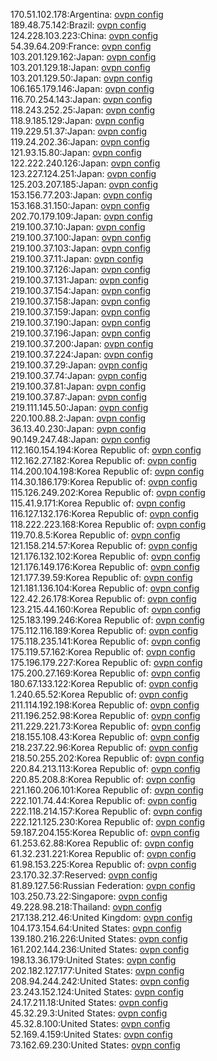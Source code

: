 170.51.102.178:Argentina: [ovpn config](vpn/170_51_102_178.ovpn)  
189.48.75.142:Brazil: [ovpn config](vpn/189_48_75_142.ovpn)  
124.228.103.223:China: [ovpn config](vpn/124_228_103_223.ovpn)  
54.39.64.209:France: [ovpn config](vpn/54_39_64_209.ovpn)  
103.201.129.162:Japan: [ovpn config](vpn/103_201_129_162.ovpn)  
103.201.129.18:Japan: [ovpn config](vpn/103_201_129_18.ovpn)  
103.201.129.50:Japan: [ovpn config](vpn/103_201_129_50.ovpn)  
106.165.179.146:Japan: [ovpn config](vpn/106_165_179_146.ovpn)  
116.70.254.143:Japan: [ovpn config](vpn/116_70_254_143.ovpn)  
118.243.252.25:Japan: [ovpn config](vpn/118_243_252_25.ovpn)  
118.9.185.129:Japan: [ovpn config](vpn/118_9_185_129.ovpn)  
119.229.51.37:Japan: [ovpn config](vpn/119_229_51_37.ovpn)  
119.24.202.36:Japan: [ovpn config](vpn/119_24_202_36.ovpn)  
121.93.15.80:Japan: [ovpn config](vpn/121_93_15_80.ovpn)  
122.222.240.126:Japan: [ovpn config](vpn/122_222_240_126.ovpn)  
123.227.124.251:Japan: [ovpn config](vpn/123_227_124_251.ovpn)  
125.203.207.185:Japan: [ovpn config](vpn/125_203_207_185.ovpn)  
153.156.77.203:Japan: [ovpn config](vpn/153_156_77_203.ovpn)  
153.168.31.150:Japan: [ovpn config](vpn/153_168_31_150.ovpn)  
202.70.179.109:Japan: [ovpn config](vpn/202_70_179_109.ovpn)  
219.100.37.10:Japan: [ovpn config](vpn/219_100_37_10.ovpn)  
219.100.37.100:Japan: [ovpn config](vpn/219_100_37_100.ovpn)  
219.100.37.103:Japan: [ovpn config](vpn/219_100_37_103.ovpn)  
219.100.37.11:Japan: [ovpn config](vpn/219_100_37_11.ovpn)  
219.100.37.126:Japan: [ovpn config](vpn/219_100_37_126.ovpn)  
219.100.37.131:Japan: [ovpn config](vpn/219_100_37_131.ovpn)  
219.100.37.154:Japan: [ovpn config](vpn/219_100_37_154.ovpn)  
219.100.37.158:Japan: [ovpn config](vpn/219_100_37_158.ovpn)  
219.100.37.159:Japan: [ovpn config](vpn/219_100_37_159.ovpn)  
219.100.37.190:Japan: [ovpn config](vpn/219_100_37_190.ovpn)  
219.100.37.196:Japan: [ovpn config](vpn/219_100_37_196.ovpn)  
219.100.37.200:Japan: [ovpn config](vpn/219_100_37_200.ovpn)  
219.100.37.224:Japan: [ovpn config](vpn/219_100_37_224.ovpn)  
219.100.37.29:Japan: [ovpn config](vpn/219_100_37_29.ovpn)  
219.100.37.74:Japan: [ovpn config](vpn/219_100_37_74.ovpn)  
219.100.37.81:Japan: [ovpn config](vpn/219_100_37_81.ovpn)  
219.100.37.87:Japan: [ovpn config](vpn/219_100_37_87.ovpn)  
219.111.145.50:Japan: [ovpn config](vpn/219_111_145_50.ovpn)  
220.100.88.2:Japan: [ovpn config](vpn/220_100_88_2.ovpn)  
36.13.40.230:Japan: [ovpn config](vpn/36_13_40_230.ovpn)  
90.149.247.48:Japan: [ovpn config](vpn/90_149_247_48.ovpn)  
112.160.154.194:Korea Republic of: [ovpn config](vpn/112_160_154_194.ovpn)  
112.162.27.182:Korea Republic of: [ovpn config](vpn/112_162_27_182.ovpn)  
114.200.104.198:Korea Republic of: [ovpn config](vpn/114_200_104_198.ovpn)  
114.30.186.179:Korea Republic of: [ovpn config](vpn/114_30_186_179.ovpn)  
115.126.249.202:Korea Republic of: [ovpn config](vpn/115_126_249_202.ovpn)  
115.41.9.171:Korea Republic of: [ovpn config](vpn/115_41_9_171.ovpn)  
116.127.132.176:Korea Republic of: [ovpn config](vpn/116_127_132_176.ovpn)  
118.222.223.168:Korea Republic of: [ovpn config](vpn/118_222_223_168.ovpn)  
119.70.8.5:Korea Republic of: [ovpn config](vpn/119_70_8_5.ovpn)  
121.158.214.57:Korea Republic of: [ovpn config](vpn/121_158_214_57.ovpn)  
121.176.132.102:Korea Republic of: [ovpn config](vpn/121_176_132_102.ovpn)  
121.176.149.176:Korea Republic of: [ovpn config](vpn/121_176_149_176.ovpn)  
121.177.39.59:Korea Republic of: [ovpn config](vpn/121_177_39_59.ovpn)  
121.181.136.104:Korea Republic of: [ovpn config](vpn/121_181_136_104.ovpn)  
122.42.26.178:Korea Republic of: [ovpn config](vpn/122_42_26_178.ovpn)  
123.215.44.160:Korea Republic of: [ovpn config](vpn/123_215_44_160.ovpn)  
125.183.199.246:Korea Republic of: [ovpn config](vpn/125_183_199_246.ovpn)  
175.112.116.189:Korea Republic of: [ovpn config](vpn/175_112_116_189.ovpn)  
175.118.235.141:Korea Republic of: [ovpn config](vpn/175_118_235_141.ovpn)  
175.119.57.162:Korea Republic of: [ovpn config](vpn/175_119_57_162.ovpn)  
175.196.179.227:Korea Republic of: [ovpn config](vpn/175_196_179_227.ovpn)  
175.200.27.169:Korea Republic of: [ovpn config](vpn/175_200_27_169.ovpn)  
180.67.133.122:Korea Republic of: [ovpn config](vpn/180_67_133_122.ovpn)  
1.240.65.52:Korea Republic of: [ovpn config](vpn/1_240_65_52.ovpn)  
211.114.192.198:Korea Republic of: [ovpn config](vpn/211_114_192_198.ovpn)  
211.196.252.98:Korea Republic of: [ovpn config](vpn/211_196_252_98.ovpn)  
211.229.221.73:Korea Republic of: [ovpn config](vpn/211_229_221_73.ovpn)  
218.155.108.43:Korea Republic of: [ovpn config](vpn/218_155_108_43.ovpn)  
218.237.22.96:Korea Republic of: [ovpn config](vpn/218_237_22_96.ovpn)  
218.50.255.202:Korea Republic of: [ovpn config](vpn/218_50_255_202.ovpn)  
220.84.213.113:Korea Republic of: [ovpn config](vpn/220_84_213_113.ovpn)  
220.85.208.8:Korea Republic of: [ovpn config](vpn/220_85_208_8.ovpn)  
221.160.206.101:Korea Republic of: [ovpn config](vpn/221_160_206_101.ovpn)  
222.101.74.44:Korea Republic of: [ovpn config](vpn/222_101_74_44.ovpn)  
222.118.214.157:Korea Republic of: [ovpn config](vpn/222_118_214_157.ovpn)  
222.121.125.230:Korea Republic of: [ovpn config](vpn/222_121_125_230.ovpn)  
59.187.204.155:Korea Republic of: [ovpn config](vpn/59_187_204_155.ovpn)  
61.253.62.88:Korea Republic of: [ovpn config](vpn/61_253_62_88.ovpn)  
61.32.231.221:Korea Republic of: [ovpn config](vpn/61_32_231_221.ovpn)  
61.98.153.225:Korea Republic of: [ovpn config](vpn/61_98_153_225.ovpn)  
23.170.32.37:Reserved: [ovpn config](vpn/23_170_32_37.ovpn)  
81.89.127.56:Russian Federation: [ovpn config](vpn/81_89_127_56.ovpn)  
103.250.73.22:Singapore: [ovpn config](vpn/103_250_73_22.ovpn)  
49.228.98.218:Thailand: [ovpn config](vpn/49_228_98_218.ovpn)  
217.138.212.46:United Kingdom: [ovpn config](vpn/217_138_212_46.ovpn)  
104.173.154.64:United States: [ovpn config](vpn/104_173_154_64.ovpn)  
139.180.216.226:United States: [ovpn config](vpn/139_180_216_226.ovpn)  
161.202.144.236:United States: [ovpn config](vpn/161_202_144_236.ovpn)  
198.13.36.179:United States: [ovpn config](vpn/198_13_36_179.ovpn)  
202.182.127.177:United States: [ovpn config](vpn/202_182_127_177.ovpn)  
208.94.244.242:United States: [ovpn config](vpn/208_94_244_242.ovpn)  
23.243.152.124:United States: [ovpn config](vpn/23_243_152_124.ovpn)  
24.17.211.18:United States: [ovpn config](vpn/24_17_211_18.ovpn)  
45.32.29.3:United States: [ovpn config](vpn/45_32_29_3.ovpn)  
45.32.8.100:United States: [ovpn config](vpn/45_32_8_100.ovpn)  
52.169.4.159:United States: [ovpn config](vpn/52_169_4_159.ovpn)  
73.162.69.230:United States: [ovpn config](vpn/73_162_69_230.ovpn)  
